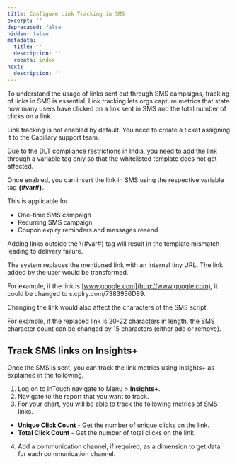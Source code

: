 ```yaml
---
title: Configure Link Tracking in SMS
excerpt: ''
deprecated: false
hidden: false
metadata:
  title: ''
  description: ''
  robots: index
next:
  description: ''
---
```

To understand the usage of links sent out through SMS campaigns, tracking of links in SMS is essential. Link tracking lets orgs capture metrics that state how many users have clicked on a link sent in SMS and the total number of clicks on a link.

Link tracking is not enabled by default. You need to create a ticket assigning it to the Capillary support team.

Due to the DLT compliance restrictions in India, you need to add the link through a variable tag only so that the whitelisted template does not get affected.

Once enabled, you can insert the link in SMS using the respective variable tag **\{#var#}**. 

This is applicable for

* One-time SMS campaign
* Recurring SMS campaign
* Coupon expiry reminders and messages resend 

<Note title="Note">
Adding links outside the \{#var#} tag will result in the template mismatch leading to delivery failure.
</Note>

The system replaces the mentioned link with an internal tiny URL. The link added by the user would be transformed. 

For example, if the link is [www.google.com](http://www.google.com), it could be changed to s.cplry.com/7383936D89.

Changing the link would also affect the characters of the SMS script. 

For example, if the replaced link is 20-22 characters in length, the SMS character count can be changed by 15 characters (either add or remove).

## Track SMS links on Insights+

Once the SMS is sent, you can track the link metrics using Insights+ as explained in the following.

1. Log on to InTouch navigate to Menu > **Insights+**.
2. Navigate to the report that you want to track.
3. For your chart, you will be able to track the following metrics of SMS links.

* **Unique Click Count** - Get the number of unique clicks on the link.
* **Total Click Count** - Get the number of total clicks on the link.

4. Add a communication channel, if required, as a dimension to get data for each communication channel.